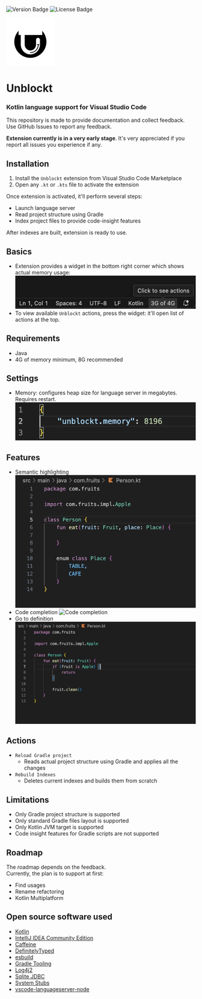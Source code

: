 ![Version Badge](https://img.shields.io/badge/version-0.0.1-red)
![License Badge](https://img.shields.io/badge/license-PolyForm_Perimeter_License_1.0.0-green)

<div align=left>
  <picture>
    <source width="128" height="128" media="(prefers-color-scheme: dark)" srcset="images/logo/whiteLogo.png">
    <source width="128" height="128" media="(prefers-color-scheme: light)" srcset="images/logo/blackLogo.png">
    <img width="128" height="128" alt="logo" src="images/logo/blackLogo.png">
  </picture>
</div>

# Unblockt

### Kotlin language support for Visual Studio Code
This repository is made to provide documentation and collect feedback. Use GitHub Issues to report any feedback.

**Extension currently is in a very early stage**. It's very appreciated if you report all issues you experience if any.
## Installation
1. Install the `Unblockt` extension from Visual Studio Code Marketplace
2. Open any `.kt` or `.kts` file to activate the extension

Once extension is activated, it'll perform several steps:
 - Launch language server
 - Read project structure using Gradle
 - Index project files to provide code-insight features

After indexes are built, extension is ready to use.

## Basics
- Extension provides a widget in the bottom right corner which shows actual memory usage:
![Memory widget](images/ui/memoryWidget.png)
- To view available `Unblockt` actions, press the widget: it'll open list of actions at the top.

## Requirements
- Java
- 4G of memory minimum, 8G recommended

## Settings
- Memory: configures heap size for language server in megabytes. Requires restart.
![Memory settings](images/ui/memorySettings.png)

## Features
- Semantic highlighting
![Semantic highlighting](images/code/highlighting.png)
- Code completion
![Code completion](images/code/codeCompletion.gif)
- Go to definition
![Go to definition](images/code/goToDefinition.gif)

## Actions
- `Reload Gradle project`
  - Reads actual project structure using Gradle and applies all the changes
- `Rebuild Indexes`
  - Deletes current indexes and builds them from scratch

## Limitations
- Only Gradle project structure is supported
- Only standard Gradle files layout is supported
- Only Kotlin JVM target is supported
- Code insight features for Gradle scripts are not supported

## Roadmap
The roadmap depends on the feedback.  
Currently, the plan is to support at first:
- Find usages
- Rename refactoring
- Kotlin Multiplatform

## Open source software used
- [Kotlin](https://github.com/JetBrains/kotlin)
- [IntelliJ IDEA Community Edition](https://github.com/JetBrains/intellij-community)
- [Caffeine](https://github.com/ben-manes/caffeine)
- [DefinitelyTyped](https://github.com/DefinitelyTyped/DefinitelyTyped)
- [esbuild](https://github.com/evanw/esbuild)
- [Gradle Tooling](https://github.com/gradle/gradle)
- [Log4j2](https://github.com/apache/logging-log4j2)
- [Sqlite JDBC](https://github.com/xerial/sqlite-jdbc)
- [System Stubs](https://github.com/webcompere/system-stubs)
- [vscode-languageserver-node](https://github.com/Microsoft/vscode-languageserver-node)